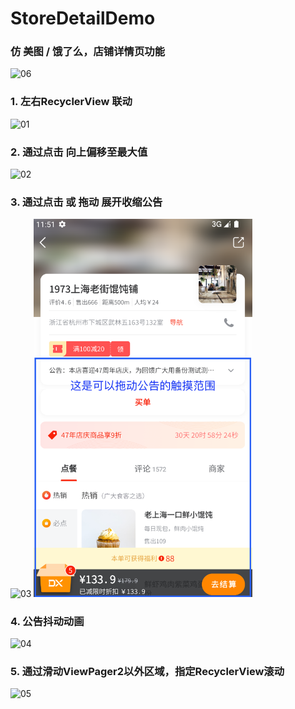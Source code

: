 # StoreDetailDemo

### 仿 美图 / 饿了么，店铺详情页功能
<img src="06.gif" alt="06" width="350">

<div height="100"></div>


### 1. 左右RecyclerView 联动
<img src="01.gif" alt="01" width="350">



### 2. 通过点击 向上偏移至最大值
<img src="02.gif" alt="02" width="350">



### 3. 通过点击 或 拖动 展开收缩公告
<img src="03.gif" alt="03" width="350">   <img src="07.png" alt="07" width="350">



### 4. 公告抖动动画
<img src="04.gif" alt="04" width="350">



### 5. 通过滑动ViewPager2以外区域，指定RecyclerView滚动
<img src="05.gif" alt="05" width="350">




